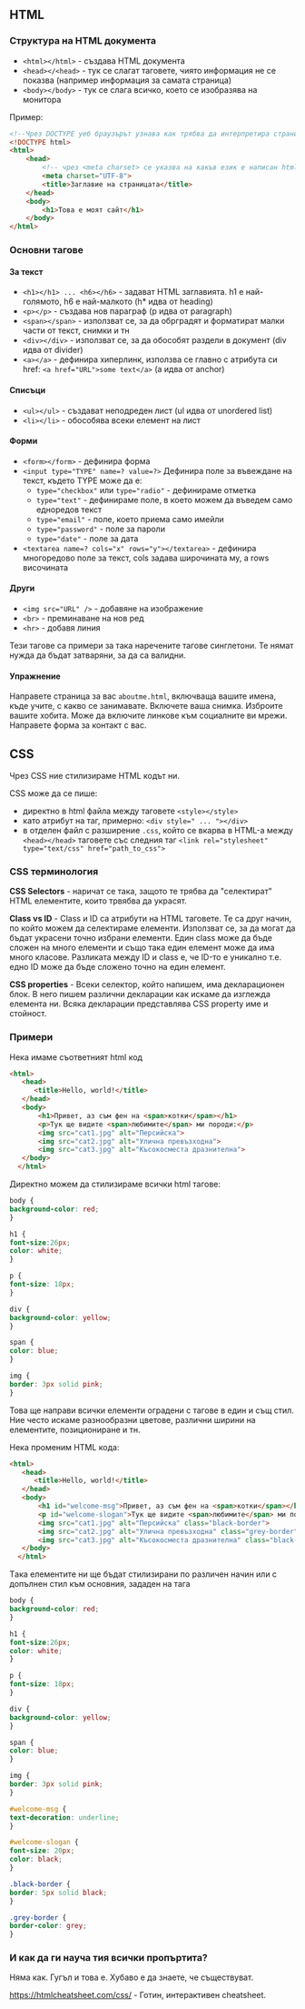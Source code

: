 ## HTML 
### Структура на HTML документа
- `<html></html>` - създава HTML документа
- `<head></<head>` - тук се слагат таговете, чиято информация не се показва (например информация за самата страница)
- `<body></body>` - тук се слага всичко, което се изобразява на монитора

Пример: 
```html
<!--Чрез DOCTYPE уеб браузърът узнава как трябва да интерпретира страницата, като взима предвид версията на използвания език-->
<!DOCTYPE html> 
<html>
    <head>
        <!-- чрез <meta charset> се указва на какъв език е написан html документа -->
        <meta charset="UTF-8">
        <title>Заглавие на страницата</title>
    </head>
    <body>
        <h1>Това е моят сайт</h1>
    </body>
</html>
```
### Основни тагове
#### За текст
- `<h1></h1> ... <h6></h6>` - задават HTML заглавията. h1 е най-голямото, h6 е най-малкото (h* идва от heading)
- `<p></p>` - създава нов параграф (p идва от paragraph)
- `<span></span>` - използват се, за да oбрградят и форматират малки части от текст, снимки и тн
- `<div></div>` - използват се, за да обособят раздели в документ (div идва от divider)
- `<a></a>` - дефинира хиперлинк, използва се главно с атрибута си href: `<a href="URL">some text</a>` (a идва от anchor)
#### Списъци 
- `<ul></ul>` - създават неподреден лист (ul идва от unordered list)
- `<li></li>` - обособява всеки елемент на лист
#### Форми
- `<form></form>` - дефинира форма
- `<input type="TYPE" name=? value=?>` Дефинира поле за въвеждане на текст, където TYPE може да е: 
  - `type="checkbox"` или `type="radio"` - дефинираме отметка
  - `type="text"` - дефинираме поле, в което можем да въведем само едноредов текст
  - `type="email"` - поле, което приема само имейли
  - `type="password"` - поле за пароли
  - `type="date"` - поле за дата
- `<textarea name=? cols="x" rows="y"></textarea>` - дефинира многоредово поле за текст, cols задава широчината му, а rows височината
#### Други
- `<img src="URL" />` - добавяне на изображение
- `<br>` - преминаване на нов ред
- `<hr>` - добавя линия 

Тези тагове са примери за така наречените тагове синглетони. Те нямат нужда да бъдат затваряни, за да са валидни.

#### Упражнение
Направете страница за вас `aboutme.html`, включваща вашите имена, къде учите, с какво се занимавате. Включете ваша снимка. Изброите вашите хобита. Може да включите линкове към социалните ви мрежи. Направете форма за контакт с вас.


## CSS

Чрез CSS ние стилизираме HTML кодът ни. 

CSS може да се пише: 
- директно в html файла между таговете `<style></style>` 
- като атрибут на таг, примерно: `<div style=" ... "></div>`
- в отделен файл с разширение `.css`, който се вкарва в HTML-а между `<head></head>` таговете със следния таг `<link rel="stylesheet" type="text/css" href="path_to_css">`

### CSS терминология

**CSS Selectors** - наричат се така, защото те трябва да "селектират" HTML елементите, които трвябва да украсят. 

**Class vs ID** - Class и ID са атрибути на HTML таговете. Те са друг начин, по който можем да селектираме елементи. Използват се, за да могат да бъдат украсени точно избрани елементи. Един class може да бъде сложен на много елементи и също така един елемент може да има много класове. Разликата между ID и class е, че ID-то е уникално т.е. едно ID може да бъде сложено точно на един елемент. 

**CSS properties** - Всеки селектор, който напишем, има декларационен блок. В него пишем различни декларации как искаме да изглежда елемента ни. Всяка декларации представлява CSS property име и стойност.

### Примери

Нека имаме съответният html код
```HTML
<html>
   <head>
      <title>Hello, world!</title>
   </head>
   <body>
       <h1>Привет, аз съм фен на <span>котки</span></h1>
       <p>Тук ще видите <span>любимите</span> ми породи:</p>
       <img src="cat1.jpg" alt="Персийска">
       <img src="cat2.jpg" alt="Улична превъзходна">
       <img src="cat3.jpg" alt="Късокосместа дразнителна">
   </body>
  </html>
```

Директно можем да стилизираме всички html тагове:

```CSS
body {
background-color: red;
}

h1 {
font-size:26px;
color: white;
}

p {
font-size: 18px;
}

div {
background-color: yellow;
}

span {
color: blue;
}

img {
border: 3px solid pink;
}
```

Това ще направи всички елементи оградени с тагове в един и същ стил. Ние често искаме разнообразни цветове, различни ширини на елементите, позициониране и тн.

Нека променим HTML кода:
```HTML
<html>
   <head>
      <title>Hello, world!</title>
   </head>
   <body>
       <h1 id="welcome-msg">Привет, аз съм фен на <span>котки</span></h1>
       <p id="welcome-slogan">Тук ще видите <span>любимите</span> ми породи:</p>
       <img src="cat1.jpg" alt="Персийска" class="black-border">
       <img src="cat2.jpg" alt="Улична превъзходна" class="grey-border">
       <img src="cat3.jpg" alt="Късокосместа дразнителна" class="black-border">
   </body>
  </html>
```
Tака елементите ни ще бъдат стилизирани по различен начин или с допълнен стил към основния, зададен на тага

```CSS
body {
background-color: red;
}

h1 {
font-size:26px;
color: white;
}

p {
font-size: 18px;
}

div {
background-color: yellow;
}

span {
color: blue;
}

img {
border: 3px solid pink;
}

#welcome-msg {
text-decoration: underline;
}

#welcome-slogan {
font-size: 20px;
color: black;
}

.black-border {
border: 5px solid black;
}

.grey-border {
border-color: grey;
}

```

### И как да ги науча тия всички пропъртита?
Няма как. Гугъл и това е. Хубаво е да знаете, че съществуват. 

https://htmlcheatsheet.com/css/ - Готин, интерактивен cheatsheet.
